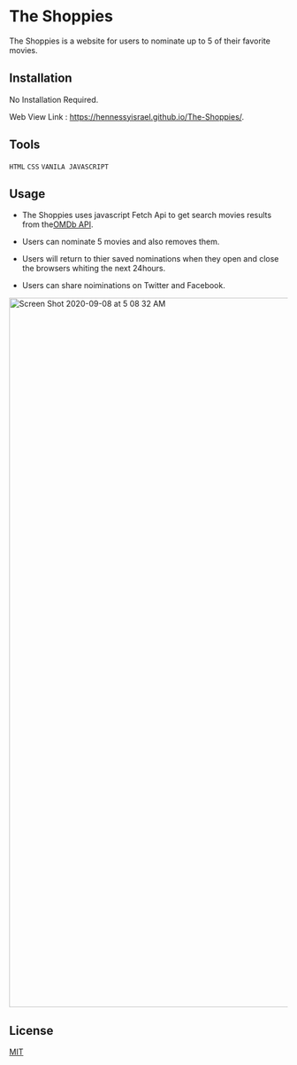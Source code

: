 # The Shoppies
The Shoppies is a website for users to nominate up to 5 of their favorite movies.


## Installation

No Installation Required.

Web View Link : https://hennessyisrael.github.io/The-Shoppies/.

## Tools

`
HTML
`
`
CSS
`
`
VANILA JAVASCRIPT
`
## Usage
- The Shoppies uses javascript Fetch Api to get search movies results from the[OMDb API](https://www.omdbapi.com/).

- Users can nominate 5 movies and also removes them.

- Users will return to thier saved nominations when they open and close the browsers whiting the next 24hours.

- Users can share noiminations on Twitter and Facebook.

<img width="1280" alt="Screen Shot 2020-09-08 at 5 08 32 AM" src="https://user-images.githubusercontent.com/10281272/92456770-5cefe900-f191-11ea-90a7-6c56d099dbfe.png">


## License
[MIT](https://choosealicense.com/licenses/mit/)
